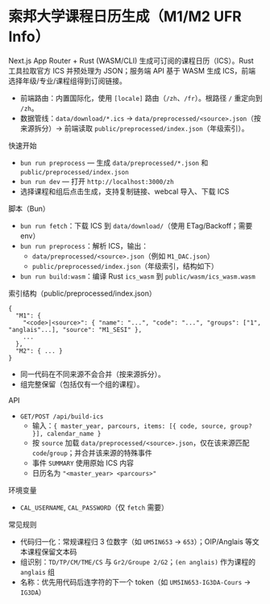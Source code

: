 # 索邦大学课程日历生成（M1/M2 UFR Info）

Next.js App Router + Rust (WASM/CLI) 生成可订阅的课程日历（ICS）。Rust 工具拉取官方 ICS 并预处理为 JSON；服务端 API 基于 WASM 生成 ICS，前端选择年级/专业/课程组得到订阅链接。

- 前端路由：内置国际化，使用 `[locale]` 路由（`/zh`、`/fr`）。根路径 `/` 重定向到 `/zh`。
- 数据管线：`data/download/*.ics` → `data/preprocessed/<source>.json`（按来源拆分）→ 前端读取 `public/preprocessed/index.json`（年级索引）。

快速开始
- `bun run preprocess` — 生成 `data/preprocessed/*.json` 和 `public/preprocessed/index.json`
- `bun run dev` — 打开 `http://localhost:3000/zh`
- 选择课程和组后点击生成，支持复制链接、webcal 导入、下载 ICS

脚本（Bun）
- `bun run fetch`：下载 ICS 到 `data/download/`（使用 ETag/Backoff；需要 env）
- `bun run preprocess`：解析 ICS，输出：
  - `data/preprocessed/<source>.json`（例如 `M1_DAC.json`）
  - `public/preprocessed/index.json`（年级索引，结构如下）
- `bun run build:wasm`：编译 Rust `ics_wasm` 到 `public/wasm/ics_wasm.wasm`

索引结构（public/preprocessed/index.json）
```
{
  "M1": {
    "<code>|<source>": { "name": "...", "code": "...", "groups": ["1", "anglais"...], "source": "M1_SESI" },
    ...
  },
  "M2": { ... }
}
```
- 同一代码在不同来源不会合并（按来源拆分）。
- 组完整保留（包括仅有一个组的课程）。

API
- `GET/POST /api/build-ics`
  - 输入：`{ master_year, parcours, items: [{ code, source, group? }], calendar_name }`
  - 按 `source` 加载 `data/preprocessed/<source>.json`，仅在该来源匹配 `code`/`group`；并合并该来源的特殊事件
  - 事件 `SUMMARY` 使用原始 ICS 内容
  - 日历名为 `"<master_year> <parcours>"`

环境变量
- `CAL_USERNAME`, `CAL_PASSWORD`（仅 `fetch` 需要）

常见规则
- 代码归一化：常规课程归 3 位数字（如 `UM5IN653` → `653`）；OIP/Anglais 等文本课程保留文本码
- 组识别：`TD/TP/CM/TME/CS` 与 `Gr2/Groupe 2/G2`；`(en anglais)` 作为课程的 `anglais` 组
- 名称：优先用代码后连字符的下一个 token（如 `UM5IN653-IG3DA-Cours` → `IG3DA`）
